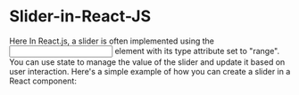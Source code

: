 # Slider-in-React-JS

Here In React.js, a slider is often implemented using the <input> element with its type attribute set to "range". 
You can use state to manage the value of the slider and update it based on user interaction. 
Here's a simple example of how you can create a slider in a React component:
